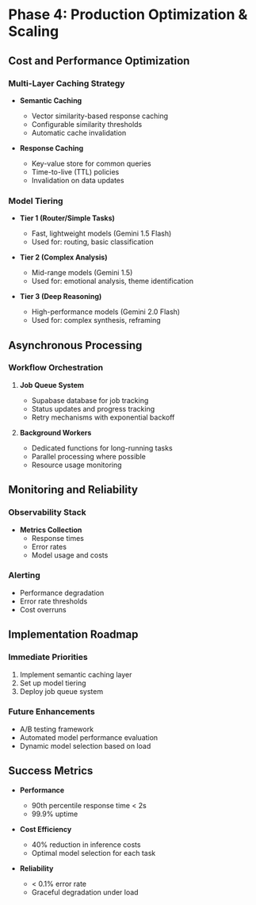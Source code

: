 # Phase 4: Production Optimization & Scaling

## Cost and Performance Optimization

### Multi-Layer Caching Strategy
- **Semantic Caching**
  - Vector similarity-based response caching
  - Configurable similarity thresholds
  - Automatic cache invalidation

- **Response Caching**
  - Key-value store for common queries
  - Time-to-live (TTL) policies
  - Invalidation on data updates

### Model Tiering
- **Tier 1 (Router/Simple Tasks)**
  - Fast, lightweight models (Gemini 1.5 Flash)
  - Used for: routing, basic classification

- **Tier 2 (Complex Analysis)**
  - Mid-range models (Gemini 1.5)
  - Used for: emotional analysis, theme identification

- **Tier 3 (Deep Reasoning)**
  - High-performance models (Gemini 2.0 Flash)
  - Used for: complex synthesis, reframing

## Asynchronous Processing

### Workflow Orchestration
1. **Job Queue System**
   - Supabase database for job tracking
   - Status updates and progress tracking
   - Retry mechanisms with exponential backoff

2. **Background Workers**
   - Dedicated functions for long-running tasks
   - Parallel processing where possible
   - Resource usage monitoring

## Monitoring and Reliability

### Observability Stack
- **Metrics Collection**
  - Response times
  - Error rates
  - Model usage and costs

### Alerting
- Performance degradation
- Error rate thresholds
- Cost overruns

## Implementation Roadmap

### Immediate Priorities
1. Implement semantic caching layer
2. Set up model tiering
3. Deploy job queue system

### Future Enhancements
- A/B testing framework
- Automated model performance evaluation
- Dynamic model selection based on load

## Success Metrics
- **Performance**
  - 90th percentile response time < 2s
  - 99.9% uptime

- **Cost Efficiency**
  - 40% reduction in inference costs
  - Optimal model selection for each task

- **Reliability**
  - < 0.1% error rate
  - Graceful degradation under load
